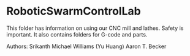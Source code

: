 RoboticSwarmControlLab
======================

This folder has information on using our CNC mill and lathes.  Safety is important.  It also contains folders for G-code and parts.

Authors:
Srikanth
Michael Williams (Yu Huang)
Aaron T. Becker

